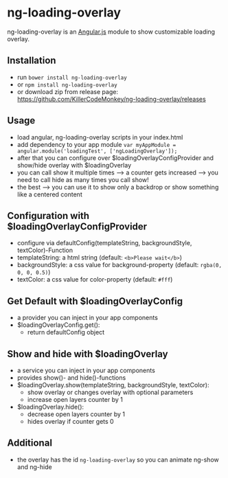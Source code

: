 # ng-loading-overlay
ng-loading-overlay is an [Angular.js](http://angularjs.org/) module to show customizable loading overlay.

## Installation
- run `bower install ng-loading-overlay`
- or `npm install ng-loading-overlay`
- or download zip from release page: https://github.com/KillerCodeMonkey/ng-loading-overlay/releases

## Usage
- load angular, ng-loading-overlay scripts in your index.html
- add dependency to your app module `var myAppModule = angular.module('loadingTest', ['ngLoadingOverlay']);`
- after that you can configure over $loadingOverlayConfigProvider and show/hide overlay with $loadingOverlay
- you can call show it multiple times --> a counter gets increased --> you need to call hide as many times you call show!
- the best --> you can use it to show only a backdrop or show something like a centered content

## Configuration with $loadingOverlayConfigProvider
- configure via defaultConfig(templateString, backgroundStyle, textColor)-Function
- templateString: a html string (default: `<b>Please wait</b>`)
- backgroundStyle: a css value for background-property (default: `rgba(0, 0, 0, 0.5)`)
- textColor: a css value for color-property (default: `#fff`)

## Get Default with $loadingOverlayConfig
- a provider you can inject in your app components
- $loadingOverlayConfig.get():
  - return defaultConfig object

## Show and hide with $loadingOverlay
- a service you can inject in your app components
- provides show()- and hide()-functions
- $loadingOverlay.show(templateString, backgroundStyle, textColor):
  - show overlay or changes overlay with optional parameters
  - increase open layers counter by 1
- $loadingOverlay.hide():
  - decrease open layers counter by 1
  - hides overlay if counter gets 0

 ## Additional
 - the overlay has the id `ng-loading-overlay` so you can animate ng-show and ng-hide
